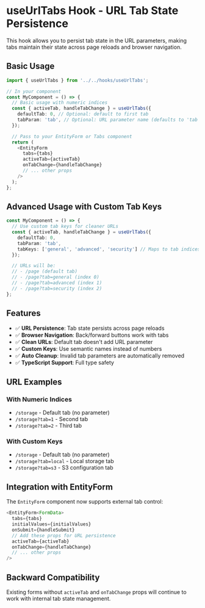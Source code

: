 # useUrlTabs Hook - URL Tab State Persistence

This hook allows you to persist tab state in the URL parameters, making tabs maintain their state across page reloads and browser navigation.

## Basic Usage

```typescript
import { useUrlTabs } from '../../hooks/useUrlTabs';

// In your component
const MyComponent = () => {
  // Basic usage with numeric indices
  const { activeTab, handleTabChange } = useUrlTabs({
    defaultTab: 0, // Optional: default to first tab
    tabParam: 'tab', // Optional: URL parameter name (defaults to 'tab')
  });

  // Pass to your EntityForm or Tabs component
  return (
    <EntityForm
      tabs={tabs}
      activeTab={activeTab}
      onTabChange={handleTabChange}
      // ... other props
    />
  );
};
```

## Advanced Usage with Custom Tab Keys

```typescript
const MyComponent = () => {
  // Use custom tab keys for cleaner URLs
  const { activeTab, handleTabChange } = useUrlTabs({
    defaultTab: 0,
    tabParam: 'tab',
    tabKeys: ['general', 'advanced', 'security'] // Maps to tab indices
  });

  // URLs will be:
  // - /page (default tab)
  // - /page?tab=general (index 0)
  // - /page?tab=advanced (index 1) 
  // - /page?tab=security (index 2)
};
```

## Features

- ✅ **URL Persistence**: Tab state persists across page reloads
- ✅ **Browser Navigation**: Back/forward buttons work with tabs
- ✅ **Clean URLs**: Default tab doesn't add URL parameter
- ✅ **Custom Keys**: Use semantic names instead of numbers
- ✅ **Auto Cleanup**: Invalid tab parameters are automatically removed
- ✅ **TypeScript Support**: Full type safety

## URL Examples

### With Numeric Indices
- `/storage` - Default tab (no parameter)
- `/storage?tab=1` - Second tab
- `/storage?tab=2` - Third tab

### With Custom Keys  
- `/storage` - Default tab (no parameter)
- `/storage?tab=local` - Local storage tab
- `/storage?tab=s3` - S3 configuration tab

## Integration with EntityForm

The `EntityForm` component now supports external tab control:

```typescript
<EntityForm<FormData>
  tabs={tabs}
  initialValues={initialValues}
  onSubmit={handleSubmit}
  // Add these props for URL persistence
  activeTab={activeTab}
  onTabChange={handleTabChange}
  // ... other props
/>
```

## Backward Compatibility

Existing forms without `activeTab` and `onTabChange` props will continue to work with internal tab state management.